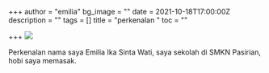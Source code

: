+++
author = "emilia"
bg_image = ""
date = 2021-10-18T17:00:00Z
description = ""
tags = []
title = "perkenalan "
toc = ""

+++
![](https://emiliaika.netlify.app/uploads/remini20210728135108967.jpg)

Perkenalan nama saya Emilia Ika Sinta Wati, saya sekolah di SMKN Pasirian, hobi saya memasak.